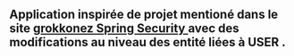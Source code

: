 <h2> Application inspirée de projet mentioné dans le site <a href="https://grokonez.com/spring-framework/spring-security/angular-spring-boot-jwt-authentication-example-angular-6-spring-security-mysql-full-stack-part-2-build-backend"> grokkonez Spring Security  </a> avec des modifications au niveau des entité 
liées à USER .  <h2>
